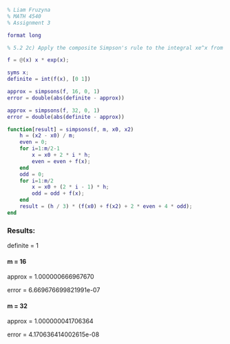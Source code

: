 ```matlab
% Liam Fruzyna
% MATH 4540
% Assignment 3

format long

% 5.2 2c) Apply the composite Simpson's rule to the integral xe^x from 0 to 1

f = @(x) x * exp(x);

syms x;
definite = int(f(x), [0 1])

approx = simpsons(f, 16, 0, 1)
error = double(abs(definite - approx))

approx = simpsons(f, 32, 0, 1)
error = double(abs(definite - approx))

function[result] = simpsons(f, m, x0, x2)
    h = (x2 - x0) / m;
    even = 0;
    for i=1:m/2-1
        x = x0 + 2 * i * h;
        even = even + f(x);
    end
    odd = 0;
    for i=1:m/2
        x = x0 + (2 * i - 1) * h;
        odd = odd + f(x);
    end
    result = (h / 3) * (f(x0) + f(x2) + 2 * even + 4 * odd);
end
```

### Results:

definite = 1

#### m = 16


approx = 1.000000666967670

error = 6.669676699821991e-07

#### m = 32


approx = 1.000000041706364


error = 4.170636414002615e-08
